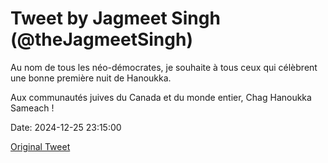 # Tweet by Jagmeet Singh (@theJagmeetSingh)

Au nom de tous les néo-démocrates, je souhaite à tous ceux qui célèbrent une bonne première nuit de Hanoukka.

Aux communautés juives du Canada et du monde entier, Chag Hanoukka Sameach !

Date: 2024-12-25 23:15:00

[Original Tweet](https://x.com/theJagmeetSingh/status/1872058491860349272)
